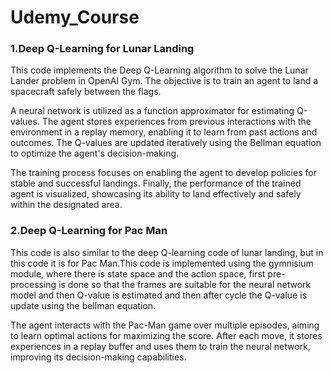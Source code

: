 # Udemy_Course

### 1.Deep Q-Learning for Lunar Landing

This code implements the Deep Q-Learning algorithm to solve the Lunar Lander problem in OpenAI Gym. The objective is to train an agent to land a spacecraft safely between the flags.

A neural network is utilized as a function approximator for estimating Q-values. The agent stores experiences from previous interactions with the environment in a replay memory, enabling it to learn from past actions and outcomes. The Q-values are updated iteratively using the Bellman equation to optimize the agent's decision-making.

The training process focuses on enabling the agent to develop policies for stable and successful landings. Finally, the performance of the trained agent is visualized, showcasing its ability to land effectively and safely within the designated area.

### 2.Deep Q-Learning for Pac Man

This code is also similar to the deep Q-learning code of lunar landing, but in this code it is for Pac Man.This code is implemented using the gymnisium module, where there is state space and the action space,
first pre-processing is done so that the frames are suitable for the neural network model and then Q-value is estimated and then after cycle the Q-value is update using the bellman equation.


The agent interacts with the Pac-Man game over multiple episodes, aiming to learn optimal actions for maximizing the score. After each move, it stores experiences in a replay buffer and uses them to train the neural network, improving its decision-making capabilities. 

